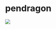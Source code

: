 # pendragon

[![](https://jitpack.io/v/rscarela/pendragon.svg)](https://jitpack.io/#rscarela/pendragon)
